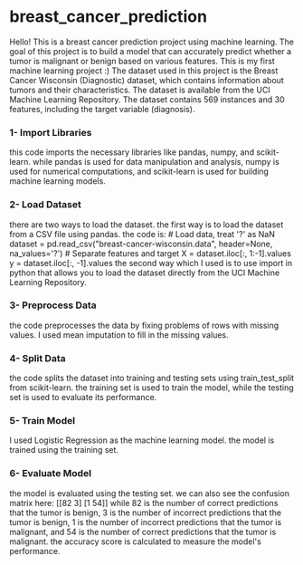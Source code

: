 # breast_cancer_prediction
Hello!
This is a breast cancer prediction project using machine learning.
The goal of this project is to build a model that can accurately predict whether a tumor is malignant or benign based on various features.
This is my first machine learning project :)
The dataset used in this project is the Breast Cancer Wisconsin (Diagnostic) dataset, which contains information about tumors and their characteristics.
The dataset is available from the UCI Machine Learning Repository.
The dataset contains 569 instances and 30 features, including the target variable (diagnosis).

### **1- Import Libraries**

 this code imports the necessary libraries like pandas, numpy, and scikit-learn.
 while pandas is used for data manipulation and analysis, numpy is used for numerical computations, and scikit-learn is used for building machine learning models.

### **2- Load Dataset**

 there are two ways to load the dataset.
    the first way is to load the dataset from a CSV file using pandas. the code is:
      # Load data, treat '?' as NaN
        dataset = pd.read_csv("breast-cancer-wisconsin.data", header=None, na_values='?')
      # Separate features and target
        X = dataset.iloc[:, 1:-1].values
        y = dataset.iloc[:, -1].values
    the second way which I used is to use import in python that allows you to load the dataset directly from the UCI Machine Learning Repository.

### **3- Preprocess Data**

 the code preprocesses the data by fixing problems of rows with missing values.
 I used mean imputation to fill in the missing values.

### **4- Split Data**

 the code splits the dataset into training and testing sets using train_test_split from scikit-learn.
 the training set is used to train the model, while the testing set is used to evaluate its performance.

### **5- Train Model**

 I used Logistic Regression as the machine learning model.
 the model is trained using the training set.

### **6- Evaluate Model**

 the model is evaluated using the testing set. 
 we can also see the confusion matrix here:
    [[82  3]
    [1 54]]
 while 82 is the number of correct predictions that the tumor is benign,
 3 is the number of incorrect  predictions that the tumor is benign,
 1 is the number of incorrect  predictions that the tumor is malignant,
 and 54 is the number of correct predictions that the tumor is malignant.
 the accuracy score is calculated to measure the model's performance.



